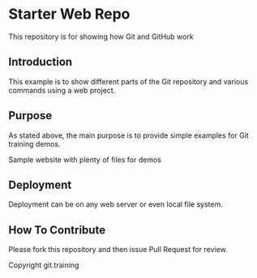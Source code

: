 # Starter Web Repo

This repository is for showing how Git and GitHub work

## Introduction

This example is to show different parts of the Git repository and various commands using a web project.

## Purpose

As stated above, the main purpose is to provide simple examples for Git training demos.

Sample website with plenty of files for demos

## Deployment

Deployment can be on any web server or even local file system.

## How To Contribute

Please fork this repository and then issue Pull Request for review.

Copyright git.training
